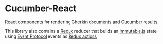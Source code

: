 # Cucumber-React

React components for rendering Gherkin documents and Cucumber results.

This library also contains a [Redux](http://redux.js.org/) reducer that
builds an [Immutable.js](https://facebook.github.io/immutable-js/) state using
[Event Protocol](../event-protocol) events as
[Redux actions](http://redux.js.org/docs/basics/Actions.html)
